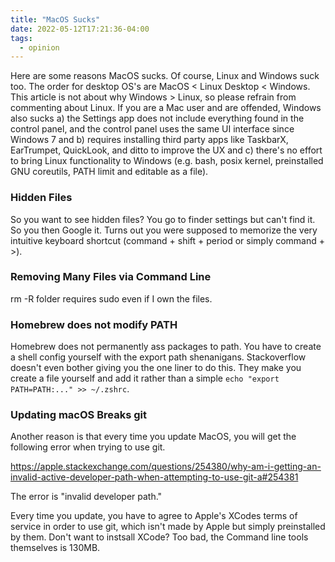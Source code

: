 ```yaml
---
title: "MacOS Sucks"
date: 2022-05-12T17:21:36-04:00
tags:
  - opinion
---
```


Here are some reasons MacOS sucks. Of course, Linux and Windows suck too. The order for desktop OS's
are MacOS < Linux Desktop < Windows. This article is not about why Windows > Linux, so please refrain
from commenting about Linux. If you are a Mac user and are offended, Windows also sucks a) the Settings
app does not include everything found in the control panel, and the control panel uses the same UI interface
since Windows 7 and b) requires installing third party apps like TaskbarX, EarTrumpet, QuickLook, and ditto to improve the UX and
c) there's no effort to bring Linux functionality to Windows (e.g. bash, posix kernel, preinstalled GNU coreutils, PATH limit and editable as a file).

### Hidden Files

So you want to see hidden files?
You go to finder settings but can't find it. So you then Google it. Turns out you were supposed to memorize the very intuitive keyboard shortcut (command + shift + period or simply command + >).

### Removing Many Files via Command Line

rm -R folder requires sudo even if I own the files.

### Homebrew does not modify PATH

Homebrew does not permanently ass packages to path. You have to create a shell config yourself with the export path shenanigans. Stackoverflow doesn't even bother giving you the one liner to do this. They make you create a file yourself and add it rather than a simple `echo "export PATH=PATH:..." >> ~/.zshrc`.

### Updating macOS Breaks git

Another reason is that every time you update MacOS, you will get the following error when trying to use git.

https://apple.stackexchange.com/questions/254380/why-am-i-getting-an-invalid-active-developer-path-when-attempting-to-use-git-a#254381

The error is "invalid developer path."

Every time you update, you have to agree to Apple's XCodes terms of service in order to use git, which isn't made by Apple but simply
preinstalled by them. Don't want to instsall XCode? Too bad, the Command line tools themselves is 130MB.
